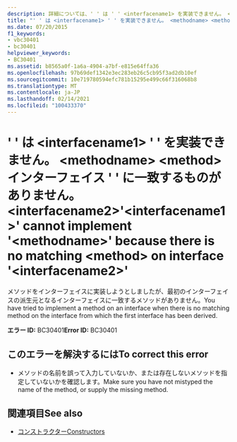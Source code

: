 ```yaml
---
description: 詳細については、' ' は ' ' <interfacename1> を実装できません。 <methodname> <method> インターフェイス ' ' に一致するものがありません。 <interfacename2>
title: "' ' は <interfacename1> ' ' を実装できません。 <methodname> <method> インターフェイス ' ' に一致するものがありません。 <interfacename2>"
ms.date: 07/20/2015
f1_keywords:
- vbc30401
- bc30401
helpviewer_keywords:
- BC30401
ms.assetid: b8565a0f-1a6a-4904-a7bf-e815e64ffa36
ms.openlocfilehash: 97b69def1342e3ec283eb26c5cb95f3ad2db10ef
ms.sourcegitcommit: 10e719780594efc781b15295e499c66f316068b8
ms.translationtype: MT
ms.contentlocale: ja-JP
ms.lasthandoff: 02/14/2021
ms.locfileid: "100433370"
---
```

# <a name="interfacename1-cannot-implement-methodname-because-there-is-no-matching-method-on-interface-interfacename2"></a><span data-ttu-id="76a28-103">' ' は \<interfacename1> ' ' を実装できません。 \<methodname> \<method> インターフェイス ' ' に一致するものがありません。 \<interfacename2></span><span class="sxs-lookup"><span data-stu-id="76a28-103">'\<interfacename1>' cannot implement '\<methodname>' because there is no matching \<method> on interface '\<interfacename2>'</span></span>

<span data-ttu-id="76a28-104">メソッドをインターフェイスに実装しようとしましたが、最初のインターフェイスの派生元となるインターフェイスに一致するメソッドがありません。</span><span class="sxs-lookup"><span data-stu-id="76a28-104">You have tried to implement a method on an interface when there is no matching method on the interface from which the first interface has been derived.</span></span>  
  
 <span data-ttu-id="76a28-105">**エラー ID:** BC30401</span><span class="sxs-lookup"><span data-stu-id="76a28-105">**Error ID:** BC30401</span></span>  
  
## <a name="to-correct-this-error"></a><span data-ttu-id="76a28-106">このエラーを解決するには</span><span class="sxs-lookup"><span data-stu-id="76a28-106">To correct this error</span></span>  
  
- <span data-ttu-id="76a28-107">メソッドの名前を誤って入力していないか、または存在しないメソッドを指定していないかを確認します。</span><span class="sxs-lookup"><span data-stu-id="76a28-107">Make sure you have not mistyped the name of the method, or supply the missing method.</span></span>  
  
## <a name="see-also"></a><span data-ttu-id="76a28-108">関連項目</span><span class="sxs-lookup"><span data-stu-id="76a28-108">See also</span></span>

- [<span data-ttu-id="76a28-109">コンストラクター</span><span class="sxs-lookup"><span data-stu-id="76a28-109">Constructors</span></span>](../programming-guide/concepts/object-oriented-programming.md#constructors)
